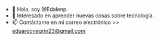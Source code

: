 - 👋 Hola, soy @Edalenp.
- 👀 Interesado en aprender nuevas cosas sobre tecnología.
- 📫 Contáctame en mi correo electrónico >> eduardonegrin23@gmail.com
